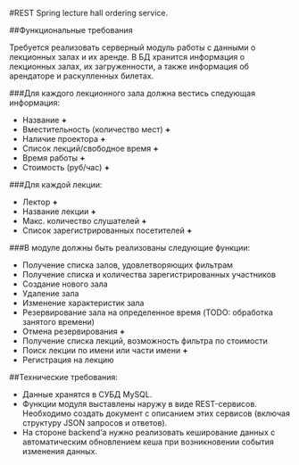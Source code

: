 #REST Spring lecture hall ordering service.


##Функциональные требования

Требуется реализовать серверный модуль работы с данными о лекционных залах и их аренде.
В БД хранится информация о лекционных залах, их загруженности, а также информация об арендаторе и раскупленных билетах. 

###Для каждого лекционного зала должна вестись следующая информация:

*	Название **+**
*	Вместительность (количество мест) **+** 
*	Наличие проектора **+**
*	Список лекций/свободное время **+**
*	Время работы **+**
*	Стоимость (руб/час) **+**

###Для каждой лекции:

*	Лектор **+**
*	Название лекции **+**
*	Макс. количество слушателей **+**
*	Список зарегистрированных посетителей **+**

###В модуле должны быть реализованы следующие функции:

*	Получение списка залов, удовлетворяющих фильтрам
*	Получение списка и количества зарегистрированных участников
*	Создание нового зала
*	Удаление зала
*	Изменение характеристик зала
*	Резервирование зала на определенное время (TODO: обработка занятого времени)
*	Отмена резервирования **+** 
*	Получение списка лекций, возможность фильтра по стоимости
*	Поиск лекции по имени или части имени **+** 
*	Регистрация на лекцию
 

##Технические требования:

*	Данные хранятся в СУБД MySQL. 
*	Функции модуля выставлены наружу в виде REST-сервисов. Необходимо создать документ с описанием этих сервисов (включая структуру JSON запросов и ответов).
*	На стороне backend’а нужно реализовать кеширование данных с автоматическим обновлением кеша при возникновении события изменения данных.
